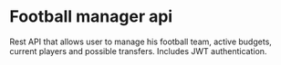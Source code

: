 # Football manager api

Rest API that allows user to manage his football team, active budgets, current players and possible transfers. Includes JWT authentication.
